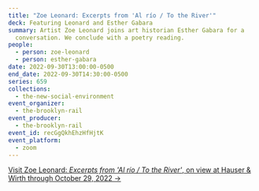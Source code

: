 ```yaml
---
title: "Zoe Leonard: Excerpts from 'Al río / To the River'"
deck: Featuring Leonard and Esther Gabara
summary: Artist Zoe Leonard joins art historian Esther Gabara for a
  conversation. We conclude with a poetry reading.
people:
  - person: zoe-leonard
  - person: esther-gabara
date: 2022-09-30T13:00:00-0500
end_date: 2022-09-30T14:30:00-0500
series: 659
collections:
  - the-new-social-environment
event_organizer:
  - the-brooklyn-rail
event_producer:
  - the-brooklyn-rail
event_id: recGgQkhEhzHfHjtK
event_platform:
  - zoom
---
```

[Visit Zoe Leonard: *Excerpts from 'Al río / To the River'*, on view at Hauser & Wirth through October 29, 2022 →](https://www.hauserwirth.com/hauser-wirth-exhibitions/38507-zoe-leonard-excerpts-from-al-rio-to-the-river/)